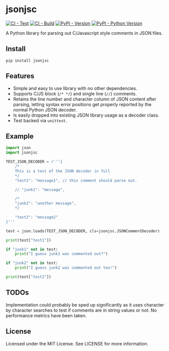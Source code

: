 # jsonjsc

[![CI - Test](https://github.com/IDI-Systems/jsonjsc/actions/workflows/test.yml/badge.svg)](https://github.com/IDI-Systems/jsonjsc/actions/workflows/test.yml)
[![CI - Build](https://github.com/IDI-Systems/jsonjsc/actions/workflows/build.yml/badge.svg)](https://github.com/IDI-Systems/jsonjsc/actions/workflows/build.yml)
[![PyPI - Version](https://img.shields.io/pypi/v/jsonjsc.svg?logo=pypi&label=PyPI&logoColor=gold)](https://pypi.org/project/jsonjsc)
[![PyPI - Python Version](https://img.shields.io/pypi/pyversions/jsonjsc.svg?logo=python&label=Python&logoColor=gold)](https://pypi.org/project/jsonjsc)

A Python library for parsing out C/Javascript style comments in JSON files.


## Install

`pip install jsonjsc`


## Features

-  Simple and easy to use library with no other dependencies.
-  Supports C/JS block (`/* */`) and single line (`//`) comments.
-  Retains the line number and character column of JSON content after parsing, letting syntax error positions get properly reported by the normal Python JSON decoder.
-  Is easily dropped into existing JSON library usage as a decoder class.
-  Test backed via `unittest`.


## Example

```python
import json
import jsonjsc

TEST_JSON_DECODER = r'''{
    /*
    This is a test of the JSON decoder in full
    */
    "test1": "message1", // this comment should parse out.

    // "junk1": "message",

    /*
    "junk2": "another message",
    */

    "test2": "message2"
}'''

test = json.loads(TEST_JSON_DECODER, cls=jsonjsc.JSONCommentDecoder)

print(test["test1"])

if "junk1" not in test:
    print("I guess junk1 was commented out?")

if "junk2" not in test:
    print("I guess junk2 was commented out too!")

print(test["test2"])
```


## TODOs

Implementation could probably be sped up significantly as it uses character by character searches to test if comments are in string values or not. No performance metrics have been taken.


## License

Licensed under the MIT License. See LICENSE for more information.
